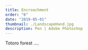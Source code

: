 ```yaml
---
title: Encroachment
order: "6"
date: "2019-05-01"
thumbnail: ./LandscapeHand.jpg
description: Pen | Adobe Photoshop
---
```


Totoro forest ....
